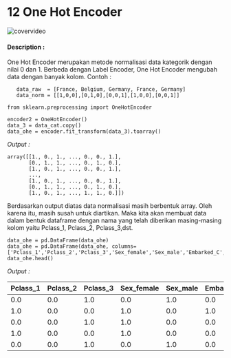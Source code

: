 # 12 One Hot Encoder

![covervideo](http://bit.ly/makeaicovervideo)

#### **Description :**
One Hot Encoder merupakan metode normalisasi data kategorik dengan nilai 0 dan 1. Berbeda dengan Label Encoder, One Hot Encoder mengubah data dengan banyak kolom.
Contoh : 

       data_raw  = [France, Belgium, Germany, France, Germany]
       data_norm = [[1,0,0],[0,1,0],[0,0,1],[1,0,0],[0,0,1]]

```
from sklearn.preprocessing import OneHotEncoder

encoder2 = OneHotEncoder()
data_3 = data_cat.copy()
data_ohe = encoder.fit_transform(data_3).toarray()
```

*Output :*

```
array([[1., 0., 1., ..., 0., 0., 1.],
       [0., 1., 1., ..., 0., 1., 0.],
       [1., 0., 1., ..., 0., 0., 1.],
       ...,
       [1., 0., 1., ..., 0., 0., 1.],
       [0., 1., 1., ..., 0., 1., 0.],
       [1., 0., 1., ..., 1., 1., 0.]])
```

Berdasarkan output diatas data normalisasi masih berbentuk array. Oleh karena itu, masih susah untuk diartikan. Maka kita akan membuat data dalam bentuk dataframe dengan nama yang telah diberikan masing-masing kolom yaitu Pclass_1, Pclass_2, Pclass_3,dst. 

```
data_ohe = pd.DataFrame(data_ohe)
data_ohe = pd.DataFrame(data_ohe, columns=['Pclass_1','Pclass_2','Pclass_3','Sex_female','Sex_male','Embarked_C','Embarked_Q','Embarked_S'])
data_ohe.head()
```

*Output :*

| Pclass_1 | Pclass_2 | Pclass_3 | Sex_female | Sex_male | Embarked_C | Embarked_Q | Embarked_S |
|----------|----------|----------|------------|----------|------------|------------|------------|
| 0.0      | 0.0      | 1.0      | 0.0        | 1.0      | 0.0        | 0.0        | 1.0        |
| 1.0      | 0.0      | 0.0      | 1.0        | 0.0      | 1.0        | 0.0        | 0.0        |
| 0.0      | 0.0      | 1.0      | 1.0        | 0.0      | 0.0        | 0.0        | 1.0        |
| 1.0      | 0.0      | 0.0      | 1.0        | 0.0      | 0.0        | 0.0        | 1.0        |
| 0.0      | 0.0      | 1.0      | 0.0        | 1.0      | 0.0        | 0.0        | 1.0        |

